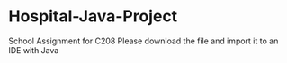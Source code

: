 # Hospital-Java-Project
School Assignment for C208
Please download the file and import it to an IDE with Java
